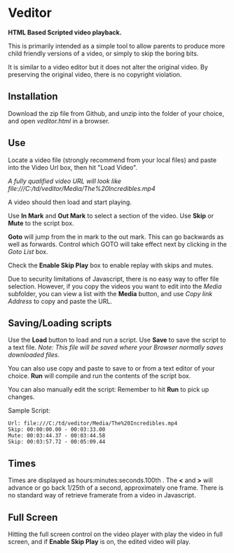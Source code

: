 # Veditor
**HTML Based Scripted video playback.**

This is primarily intended as a simple tool to allow parents to produce more child friendly versions of a video, or simply to skip the boring bits.

It is similar to a video editor but it does not alter the original video.  By preserving the original video, there is no copyright violation.

## Installation
Download the zip file from Github, and unzip into the folder of your choice, and open *veditor.html* in a browser.

## Use ##
Locate a video file (strongly recommend from your local files) and paste into the Video Url box, then hit "Load Video".

*A fully qualified video URL will look like file:///C:/td/veditor/Media/The%20Incredibles.mp4*

A video should then load and start playing.

Use **In Mark** and **Out Mark** to select a section of the video. Use **Skip** or **Mute** to the script box.

**Goto** will jump from the in mark to the out mark. This can go backwards as well as forwards. Control which GOTO will take effect next by clicking in the *Goto List* box.

Check the **Enable Skip Play** box to enable replay with skips and mutes.

Due to security limitations of Javascript, there is no easy way to offer file selection. However, if you copy the videos you want to edit
into the *Media* subfolder, you can view a list with the **Media** button, and use *Copy link Address* to copy and paste the URL.


## Saving/Loading scripts ##
Use the **Load** button to load and run a script.
Use **Save** to save the script to a text file. *Note: This file will be saved where your Browser normally saves downloaded files.*

You can also use copy and paste to save to or from a text editor of your choice. **Run** will compile and run the contents of the script box.

You can also manually edit the script: Remember to hit **Run** to pick up changes.

Sample Script:
```
Url: file:///C:/td/veditor/Media/The%20Incredibles.mp4
Skip: 00:00:00.00 - 00:03:33.00
Mute: 00:03:44.37 - 00:03:44.58
Skip: 00:03:57.72 - 00:05:09.44
```

## Times ##
Times are displayed as hours:minutes:seconds.100th . The **<** and **>** will advance or go back 1/25th of a second, approximately one frame. There is no standard way of retrieve framerate from a video in Javascript.

## Full Screen ##
Hitting the full screen control on the video player with play the video in full screen, and if **Enable Skip Play** is on, the edited video will play.


